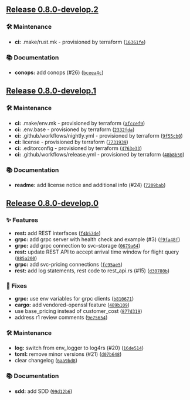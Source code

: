 ## [Release 0.8.0-develop.2](https://github.com/Arrow-air/svc-cargo/releases/tag/v0.8.0-develop.2)

### 🛠 Maintenance

-  **ci:** .make/rust.mk - provisioned by terraform ([`16361fe`](https://github.com/Arrow-air/svc-cargo/commit/16361fee4290df9d470095054487ec05794f36b4))

### 📚 Documentation

-  **conops:** add conops (#26) ([`bceea4c`](https://github.com/Arrow-air/svc-cargo/commit/bceea4c2a5340de96c0b406f963a1c7635f204e2))

## [Release 0.8.0-develop.1](https://github.com/Arrow-air/svc-cargo/releases/tag/v0.8.0-develop.1)

### 🛠 Maintenance

-  **ci:** .make/env.mk - provisioned by terraform ([`afccef9`](https://github.com/Arrow-air/svc-cargo/commit/afccef9a345a0239b8b8cad7f607b3da235a8ec5))
-  **ci:** .env.base - provisioned by terraform ([`2332fda`](https://github.com/Arrow-air/svc-cargo/commit/2332fda7488bad6b6a4152b973572094c4282f61))
-  **ci:** .github/workflows/nightly.yml - provisioned by terraform ([`9f55cb0`](https://github.com/Arrow-air/svc-cargo/commit/9f55cb0f1d6297e82c78762ee0b81147737e7420))
-  **ci:** license - provisioned by terraform ([`7731939`](https://github.com/Arrow-air/svc-cargo/commit/77319391c503def69a1cc484e8a328d3c2e78c76))
-  **ci:** .editorconfig - provisioned by terraform ([`4763e33`](https://github.com/Arrow-air/svc-cargo/commit/4763e336c0154730e494172876b0de5760afaa2b))
-  **ci:** .github/workflows/release.yml - provisioned by terraform ([`48b8b50`](https://github.com/Arrow-air/svc-cargo/commit/48b8b507ad8899d50048f170a3d0641da8f35ac0))

### 📚 Documentation

-  **readme:** add license notice and additional info (#24) ([`7209bab`](https://github.com/Arrow-air/svc-cargo/commit/7209bab6154b077fb3b19ca7a72e03bc74f697fd))

## [Release 0.8.0-develop.0](https://github.com/Arrow-air/svc-cargo/releases/tag/v0.8.0-develop.0)

### ✨ Features

-  **rest:** add REST interfaces ([`f4b57de`](https://github.com/Arrow-air/svc-cargo/commit/f4b57de43ac59cc53ba6eea73b392b759b18acd6))
-  **grpc:** add grpc server with health check and example (#3) ([`f9fa48f`](https://github.com/Arrow-air/svc-cargo/commit/f9fa48f8b3860ff7dab3fa1bd074b43adae59f71))
-  **grpc:** add grpc connection to svc-storage ([`0679a64`](https://github.com/Arrow-air/svc-cargo/commit/0679a64c424641f1e07cfec9c5c7fa87754fde04))
-  **rest:** update REST API to accept arrival time window for flight query ([`885a200`](https://github.com/Arrow-air/svc-cargo/commit/885a200f54b0886317d4498bdfbe4e1e13110b5c))
-  **grpc:** add svc-pricing connections ([`fc95ae5`](https://github.com/Arrow-air/svc-cargo/commit/fc95ae55cca42aad823fa007fdc63d4bed5c812d))
-  **rest:** add log statements, rest code to rest_api.rs (#15) ([`d30780b`](https://github.com/Arrow-air/svc-cargo/commit/d30780b6266378ac7f90b130c19f446d64688fad))

### 🐛 Fixes

-  **grpc:** use env variables for grpc clients ([`b810671`](https://github.com/Arrow-air/svc-cargo/commit/b8106714d462f6fadf39a9bc58606245b6279927))
-  **cargo:** add vendored-openssl feature ([`489b109`](https://github.com/Arrow-air/svc-cargo/commit/489b10931146c6fbce897865a13530bc5d0b92f9))
- use base_pricing instead of customer_cost ([`877d319`](https://github.com/Arrow-air/svc-cargo/commit/877d31912c435b1c244e0df36f8337af682ca277))
- address r1 review comments ([`9e75654`](https://github.com/Arrow-air/svc-cargo/commit/9e75654e7688cb94b6abb72db5c55e45cbf037e7))

### 🛠 Maintenance

-  **log:** switch from env_logger to log4rs (#20) ([`16de514`](https://github.com/Arrow-air/svc-cargo/commit/16de514c5f76a561c7b0019330a7460835ecc89a))
-  **toml:** remove minor versions (#21) ([`d07b648`](https://github.com/Arrow-air/svc-cargo/commit/d07b64832027ca922e7f7740fea480cef2010cac))
- clear changelog ([`6aa9bd8`](https://github.com/Arrow-air/svc-cargo/commit/6aa9bd88354956b23b822f5a5d6cac56e644b069))

### 📚 Documentation

-  **sdd:** add SDD ([`99d12b6`](https://github.com/Arrow-air/svc-cargo/commit/99d12b680eee7646f560527c8255ade0eb6a3899))

